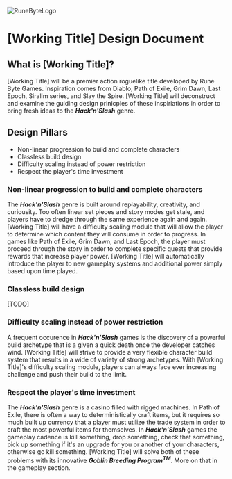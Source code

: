 ![RuneByteLogo](https://github.com/benjaminfrs/PlaceHolder/assets/63012709/714bbf36-6453-4491-8045-0044f9c18bfa)
# [Working Title] Design Document

## What is [Working Title]?
[Working Title] will be a premier action roguelike title developed by Rune Byte Games. Inspiration comes from Diablo, Path of Exile, Grim Dawn, Last Epoch, Siralim series, and Slay the Spire. [Working Title] will deconstruct and examine the guiding design prinicples of these inspiriations in order to bring fresh ideas to the ***Hack'n'Slash*** genre.

## Design Pillars
- Non-linear progression to build and complete characters
- Classless build design
- Difficulty scaling instead of power restriction
- Respect the player's time investment

### Non-linear progression to build and complete characters
The ***Hack'n'Slash*** genre is built around replayability, creativity, and curiousity. Too often linear set pieces and story modes get stale, and players have to dredge through the same experience again and again. [Working Title] will have a difficulty scaling module that will allow the player to determine which content they will consume in order to progress. In games like Path of Exile, Grim Dawn, and Last Epoch, the player must proceed through the story in order to complete specific quests that provide rewards that increase player power. [Working Title] will automatically introduce the player to new gameplay systems and additional power simply based upon time played.

### Classless build design
[TODO]

### Difficulty scaling instead of power restriction
A frequent occurence in ***Hack'n'Slash*** games is the discovery of a powerful build archetype that is a given a quick death once the developer catches wind. [Working Title] will strive to provide a very flexible character build system that results in a wide of variety of strong archetypes. With [Working Title]'s difficulty scaling module, players can always face ever increasing challenge and push their build to the limit.

### Respect the player's time investment
The ***Hack'n'Slash*** genre is a casino filled with rigged machines. In Path of Exile, there is often a way to deterministically craft items, but it requires so much built up currency that a player must utilize the trade system in order to craft the most powerful items for themselves. In ***Hack'n'Slash*** games the gameplay cadence is kill something, drop something, check that something, pick up something if it's an upgrade for you or another of your characters, otherwise go kill something. [Working Title] will solve both of these problems with its innovative ***Goblin Breeding Program<sup>TM</sup>***. More on that in the gameplay section.
